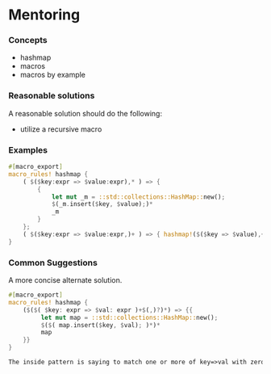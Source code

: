 # Mentoring

### Concepts

- hashmap
- macros
- macros by example

### Reasonable solutions

A reasonable solution should do the following:

- utilize a recursive macro

### Examples

```rust
#[macro_export]
macro_rules! hashmap {
    ( $($key:expr => $value:expr),* ) => {
        {
            let mut _m = ::std::collections::HashMap::new();
            $(_m.insert($key, $value);)*
            _m
        }
    };
    ( $($key:expr => $value:expr,)+ ) => { hashmap!($($key => $value),+) }
}
```

### Common Suggestions

A more concise alternate solution.
```rust
#[macro_export]
macro_rules! hashmap {
    ($($( $key: expr => $val: expr )+$(,)?)*) => {{
         let mut map = ::std::collections::HashMap::new();
         $($( map.insert($key, $val); )*)*
         map
    }}
}
```
```markdown
The inside pattern is saying to match one or more of key=>val with zero or one comma after it. The outside pattern is saying there could be zero or more of the inside pattern, which takes care of `test_empty`.
```
